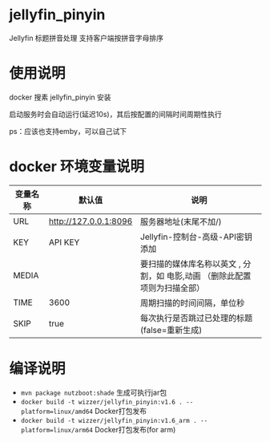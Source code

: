 # jellyfin_pinyin
Jellyfin 标题拼音处理 支持客户端按拼音字母排序
# 使用说明
docker 搜素 jellyfin_pinyin 安装

启动服务时会自动运行(延迟10s)，其后按配置的间隔时间周期性执行

ps：应该也支持emby，可以自己试下

# docker 环境变量说明

变量名称 | 默认值 | 说明
----|------|----
URL | http://127.0.0.1:8096  | 服务器地址(末尾不加/)
KEY | API KEY  | Jellyfin-控制台-高级-API密钥 添加
MEDIA |   | 要扫描的媒体库名称以英文 , 分割，如 电影,动画 （删除此配置项则为扫描全部）
TIME | 3600  | 周期扫描的时间间隔，单位秒
SKIP | true  | 每次执行是否跳过已处理的标题(false=重新生成)


# 编译说明

* `mvn package nutzboot:shade` 生成可执行jar包
* `docker build -t wizzer/jellyfin_pinyin:v1.6 . --platform=linux/amd64` Docker打包发布
* `docker build -t wizzer/jellyfin_pinyin:v1.6_arm . --platform=linux/arm64` Docker打包发布(for arm)